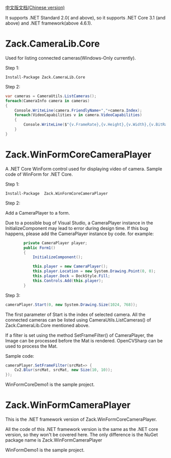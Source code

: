 [中文版文档(Chinese version)](https://github.com/yangzhongke/Zack.CameraLib/blob/main/README_CN.md)

It supports .NET Standard 2.0( and above), so it supports .NET Core 3.1 (and above) and .NET framework(above 4.6.1).

# Zack.CameraLib.Core
Used for listing connected cameras(Windows-Only currently).

Step 1:

```
Install-Package Zack.CameraLib.Core
```

Step 2:
```csharp
var cameras = CameraUtils.ListCameras();
foreach(CameraInfo camera in cameras)
{
	Console.WriteLine(camera.FriendlyName+","+camera.Index);
	foreach(VideoCapabilities v in camera.VideoCapabilities)
	{
		Console.WriteLine($"{v.FrameRate},{v.Height},{v.Width},{v.BitRate},{v.FrameRate}");
	}
}
```

# Zack.WinFormCoreCameraPlayer
A .NET Core WinForm control used for displaying video of camera.
Sample code of WinForm for .NET Core.

Step 1:

```
Install-Package  Zack.WinFormCoreCameraPlayer
```

Step 2:

Add a CameraPlayer to a form. 

Due to a possible bug of Visual Studio, a CameraPlayer instance in the InitializeComponent may lead to error during design time. If this bug happens, please add the CameraPlayer instance by code. for example:

```csharp
        private CameraPlayer player;
        public Form1()
        {
            InitializeComponent();

            this.player = new CameraPlayer();
			this.player.Location = new System.Drawing.Point(0, 0);
            this.player.Dock = DockStyle.Fill;
            this.Controls.Add(this.player);
		}
```

Step 3:
```csharp
cameraPlayer.Start(0, new System.Drawing.Size(1024, 768));
```

The first parameter of Start is the index of selected camera. All the connected cameras can be listed using CameraUtils.ListCameras() of Zack.CameraLib.Core mentioned above.

If a filter is set using the method SetFrameFilter() of CameraPlayer, the Image can be processed before the Mat is rendered. OpenCVSharp can be used to process the Mat.

Sample code:

```csharp
cameraPlayer.SetFrameFilter(srcMat=> {
	Cv2.Blur(srcMat, srcMat, new Size(10, 10));
});
```

WinFormCoreDemo1 is the sample project.

# Zack.WinFormCameraPlayer
This is the .NET framework version of Zack.WinFormCoreCameraPlayer.

All the code of this .NET framework version is the same as the .NET core version, so they won't be covered here. The only difference is the NuGet package name is Zack.WinFormCameraPlayer

WinFormDemo1 is the sample project.

